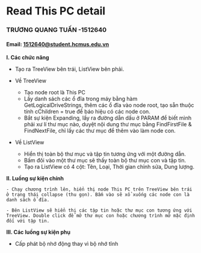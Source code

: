 ﻿# Read This PC detail
### TRƯƠNG QUANG TUẤN -1512640
#### Email: 1512640@student.hcmus.edu.vn
**I. Các chức năng**

  - Tạo ra TreeView bên trái, ListView bên phải.

  - Về TreeView 

    * Tạo node root là This PC
    * Lấy danh sách các ổ đĩa trong máy bằng hàm GetLogicalDriveStrings, thêm các ổ đĩa vào node root, tạo sẵn thuộc tính cChildren = true để báo hiệu có các node con. 
    * Bắt sự kiện Expanding, lấy ra đường dẫn dấu ở PARAM để biết mình phải xư lí thư mục nào, duyệt nội dung thư mục bằng FindFirstFile & FindNextFile, chỉ lấy các thư mục để thêm vào làm node con.

  - Về ListView 

    * Hiển thị toàn bộ thư mục và tập tin tương ứng với một đường dẫn.
    * Bấm đôi vào một thư mục sẽ thấy toàn bộ thư mục con và tập tin. 
    * Tạo ra ListView có 4 cột: Tên, Loại, Thời gian chỉnh sửa, Dung lượng. 

**II. Luồng sự kiện chính**

    - Chạy chương trình lên, hiển thị node This PC trên TreeView bên trái ở trạng thái collapse (thu gọn). Bấm vào sẽ xổ xuống các node con là danh sách ổ đĩa.

    - Bên ListView sẽ hiển thị các tập tin hoặc thư mục con tương ứng với TreeView. Double click để mở thư mục con hoặc chương trình mở mặc định đối với tập tin.

**III. Các luồng sự kiện phụ**

  - Cấp phát bộ nhớ động thay vì bộ nhớ tĩnh

